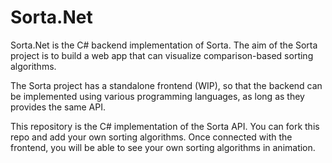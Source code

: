 # Sorta.Net

Sorta.Net is the C# backend implementation of Sorta. The aim of the Sorta project is to build a web app that can visualize comparison-based sorting algorithms.

The Sorta project has a standalone frontend (WIP), so that the backend can be implemented using various programming languages, as long as they provides the same API. 

This repository is the C# implementation of the Sorta API. You can fork this repo and add your own sorting algorithms. Once connected with the frontend, you will be able to see your own sorting algorithms in animation.